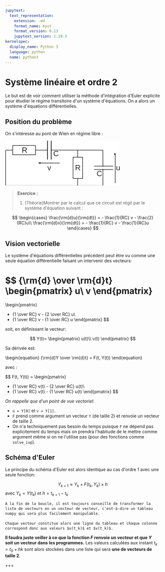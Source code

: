 ```yaml
---
jupytext:
  text_representation:
    extension: .md
    format_name: myst
    format_version: 0.13
    jupytext_version: 1.10.3
kernelspec:
  display_name: Python 3
  language: python
  name: python3
---
```


# Système linéaire et ordre 2
Le but est de voir comment utiliser la méthode d'intégration d'Euler explicite pour étudier le régime transitoire d'un système d'équations. On a alors un système d'équations différentielles. 

## Position du problème
On s'intéresse au pont de Wien en régime libre :

![Circuit de Wien](images/wien_circuit.png)

> __Exercice :__
> 1. (Théorie)Montrer par le calcul que ce circuit est régit par le système d'équation suivant :
>

$$
\begin{cases}
\frac{\rm{d}u}{\rm{dt}} = - \frac{1}{RC} v - \frac{2}{RC}u\\
\frac{\rm{d}v}{\rm{dt}} = - \frac{1}{RC} v - \frac{1}{RC}u
\end{cases}
$$

## Vision vectorielle
Le système d'équations différentielles précédent peut être vu comme une seule équation différentielle faisant un intervenir des vecteurs:
>
$$ {\rm{d} \over \rm{d}t}
\begin{pmatrix}
u\\
v
\end{pmatrix}
=
\begin{pmatrix}
- {1 \over RC} v - {2 \over RC} u\\
- {1 \over RC} v - {1 \over RC} u
\end{pmatrix}
$$

soit, en définissant le vecteur:

$$ Y(t)=
\begin{pmatrix}
u(t)\\
v(t)
\end{pmatrix}
$$

Sa dérivée est:

\begin{equation}
{\rm{d}Y \over \rm{d}t} = F(t, Y(t))
\end{equation}

avec :

$$ F(t, Y(t)) = 
\begin{pmatrix}
- {1 \over RC} v(t) - {2 \over RC} u(t)\\
- {1 \over RC} v(t) - {1 \over RC} u(t)
\end{pmatrix}
$$

_On rappelle que d'un point de vue vectoriel:_

* `u = Y[0]` et `v = Y[1]`.
* `F` prend comme argument un vecteur `Y` (de taille 2) et renvoie un vecteur de taille 2.
* On n'a techniquement pas besoin du temps puisque `F` ne dépend pas explicitement du temps mais on prendra l'habitude de le mettre comme argument même si on ne l'utilise pas (pour des fonctions comme `solve_ivp`).

## Schéma d'Euler
Le principe du schéma d'Euler est alors identique au cas d'ordre 1 avec une seule fonction:

$$
Y_{k+1} \approx Y_k + F(t_k, Y_k) \times h
$$
avec $Y_{k} = Y(t_k)$ et $h = t_{k+1} - t_k$

```{sidebar} Tableau numpy
A la fin de la boucle, il est toujours conseillé de transformer la liste de vecteurs en un vecteur de vecteur, c'est-à-dire un tableau numpy qui sera plus facilement manipulable.

Chaque vecteur constitue alors une ligne du tableau et chaque colonne correspond donc aux valeurs $u(t_k)$ et $v(t_k)$.
```
__Il faudra juste veiller à ce que la fonction $F$ renvoie un vecteur et que $Y$ soit un vecteur dans les programmes.__ Les valeurs calculées aux instant $t_k = t_0 + hk$ sont alors stockées dans une liste qui sera __une de vecteurs de taille 2__.

+++

